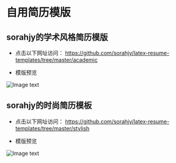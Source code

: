 # 自用简历模版

## sorahjy的学术风格简历模版

* 点击以下网址访问：
https://github.com/sorahjy/latex-resume-templates/tree/master/academic

* 模版预览

![Image text](https://github.com/sorahjy/latex-resume-templates/blob/master/academic/resume_en.png)


## sorahjy的时尚简历模板

* 点击以下网址访问：
https://github.com/sorahjy/latex-resume-templates/tree/master/stylish

* 模版预览

![Image text](https://github.com/sorahjy/latex-resume-templates/blob/master/academic/resume_en.png)

